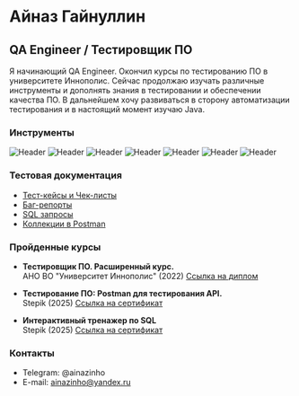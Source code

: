 # Айназ Гайнуллин

## QA Engineer / Тестировщик ПО

Я начинающий QA Engineer. Окончил курсы по тестированию ПО в университете Иннополис.
Сейчас продолжаю изучать различные инструменты и дополнять знания в тестировании и обеспечении качества ПО.
В дальнейшем хочу развиваться в сторону автоматизации тестирования и в настоящий момент изучаю Java. 
 
### Инструменты

![Header](https://img.shields.io/badge/Postman-090909?style=for-the-badge&logo=postman)
![Header](https://img.shields.io/badge/Git-090909?style=for-the-badge&logo=git)
![Header](https://img.shields.io/badge/Github-090909?style=for-the-badge&logo=github)
![Header](https://img.shields.io/badge/MySQL-090909?style=for-the-badge&logo=mysql)
![Header](https://img.shields.io/badge/DevTools-090909?style=for-the-badge&logo=googlechrome)
![Header](https://img.shields.io/badge/Docker-090909?style=for-the-badge&logo=docker)
![Header](https://img.shields.io/badge/Linux-090909?style=for-the-badge&logo=linux)

### Тестовая документация

- [Тест-кейсы и Чек-листы](https://github.com/ainazinho/Test_cases_and_Checklists.git)
- [Баг-репорты](https://github.com/ainazinho/Bug-reports.git)
- [SQL запросы](https://github.com/ainazinho/SQL)
- [Коллекции в Postman](https://github.com/ainazinho/RestAPI.git)

### Пройденные курсы

- **Тестировщик ПО. Расширенный курс.**  
АНО ВО "Университет Иннополис" (2022)
[Ссылка на диплом](https://github.com/ainazinho/Completed_courses/blob/main/Diploma_QA_Innopolis_University.pdf)

- **Тестирование ПО: Postman для тестирования API.**  
Stepik (2025)
[Ссылка на сертификат](https://github.com/ainazinho/Completed_courses/blob/main/Certificate_for_Postman.pdf)

- **Интерактивный тренажер по SQL**  
Stepik (2025)
[Ссылка на сертификат](https://github.com/ainazinho/Completed_courses/blob/main/Certificate_for_SQL_course.pdf)


### Контакты

- Telegram: @ainazinho
- E-mail: ainazinho@yandex.ru


